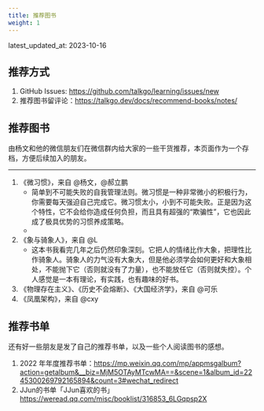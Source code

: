 ```yaml
---
title: 推荐图书
weight: 1
---
```


latest_updated_at: 2023-10-16

## 推荐方式

1. GitHub Issues: https://github.com/talkgo/learning/issues/new
2. 推荐图书留评论：https://talkgo.dev/docs/recommend-books/notes/

## 推荐图书

由杨文和他的微信朋友们在微信群内给大家的一些干货推荐，本页面作为一个存档，方便后续加入的朋友。

----

1. 《微习惯》，来自 @杨文，@郝立鹏
	- 简单到不可能失败的自我管理法则。微习惯是一种非常微小的积极行为，你需要每天强迫自己完成它。微习惯太小，小到不可能失败。正是因为这个特性，它不会给你造成任何负担，而且具有超强的“欺骗性”，它也因此成了极具优势的习惯养成策略。
	- 
2. 《象与骑象人》，来自 @L
	- 这本书我看完几年之后仍然印象深刻。它把人的情绪比作大象，把理性比作骑象人。骑象人的力气没有大象大，但是他必须学会如何更好和大象相处，不能抛下它（否则就没有了力量），也不能放任它（否则就失控）。个人感觉是一本有理论，有实践，也有趣味的好书。
3. 《物理存在主义》、《历史不会熔断》、《大国经济学》，来自 @可乐
4. 《凤凰架构》，来自 @cxy

## 推荐书单

还有好一些朋友是发了自己的推荐书单，以及一些个人阅读图书的感想。

1. 2022 年年度推荐书单：https://mp.weixin.qq.com/mp/appmsgalbum?action=getalbum&__biz=MjM5OTAyMTcwMA==&scene=1&album_id=2245300269792165894&count=3#wechat_redirect
2. JJun的书单「JJun喜欢的书」 https://weread.qq.com/misc/booklist/316853_6LGqpsp2X

